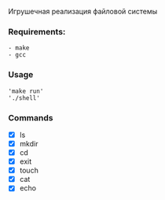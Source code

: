 Игрушечная реализация файловой системы

### Requirements:
    - make
    - gcc

### Usage
    'make run'
    './shell'
### Commands

- [x] ls
- [x] mkdir
- [x] cd
- [x] exit
- [x] touch
- [x] cat
- [x] echo
